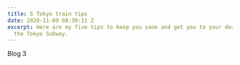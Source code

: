 ```yaml
---
title: 5 Tokyo train tips
date: 2020-11-09 08:30:11 Z
excerpt: Here are my five tips to keep you sane and get you to your destination on
  the Tokyo Subway.
---
```


Blog 3

